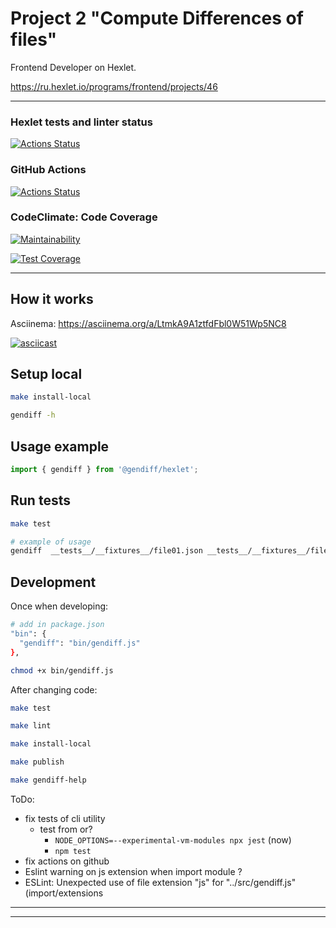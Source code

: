 # Project 2 "Compute Differences of files"

Frontend Developer on Hexlet.

https://ru.hexlet.io/programs/frontend/projects/46

---
### Hexlet tests and linter status

[![Actions Status](https://github.com/ivekhov/frontend-project-46/workflows/hexlet-check/badge.svg)](https://github.com/ivekhov/frontend-project-46/actions)

### GitHub Actions

[![Actions Status](https://github.com/ivekhov/frontend-project-46/actions/workflows/hexlet-check.yml/badge.svg)](https://github.com/ivekhov/frontend-project-46/actions)

### CodeClimate: Code Coverage

[![Maintainability](https://api.codeclimate.com/v1/badges/f9b0debda75ad31a2506/maintainability)](https://codeclimate.com/github/ivekhov/frontend-project-46/maintainability)

[![Test Coverage](https://api.codeclimate.com/v1/badges/f9b0debda75ad31a2506/test_coverage)](https://codeclimate.com/github/ivekhov/frontend-project-46/test_coverage)


---
## How it works 
Asciinema: https://asciinema.org/a/LtmkA9A1ztfdFbl0W51Wp5NC8

[![asciicast](https://asciinema.org/a/LtmkA9A1ztfdFbl0W51Wp5NC8.svg)](https://asciinema.org/a/LtmkA9A1ztfdFbl0W51Wp5NC8)


## Setup local

```bash
make install-local

gendiff -h
```

## Usage example

```js
import { gendiff } from '@gendiff/hexlet';
```

## Run tests

```bash
make test

# example of usage
gendiff  __tests__/__fixtures__/file01.json __tests__/__fixtures__/file02.json
```

## Development

Once when developing:

```bash
# add in package.json
"bin": {
  "gendiff": "bin/gendiff.js"
}, 

chmod +x bin/gendiff.js
```

After changing code:

```bash
make test

make lint

make install-local

make publish

make gendiff-help
```

ToDo:


- fix tests of cli utility
  - test from or?
    - `NODE_OPTIONS=--experimental-vm-modules npx jest` (now)
    - `npm test`
- fix actions on github
- Eslint warning on js extension when import module ? 
- ESLint: Unexpected use of file extension "js" for "../src/gendiff.js"(import/extensions

----
----
